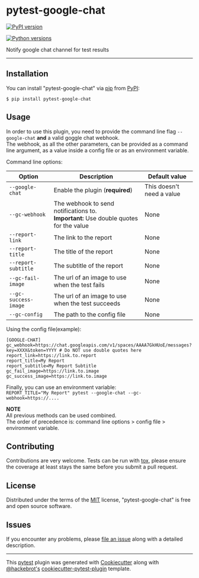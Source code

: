 pytest-google-chat
==================

[![PyPI version](https://img.shields.io/pypi/v/pytest-google-chat.svg)](https://pypi.org/project/pytest-google-chat)

[![Python versions](https://img.shields.io/pypi/pyversions/pytest-google-chat.svg)](https://pypi.org/project/pytest-google-chat)


Notify google chat channel for test results

------------------------------------------------------------------------


Installation
------------

You can install \"pytest-google-chat\" via
[pip](https://pypi.org/project/pip/) from
[PyPI](https://pypi.org/project):

    $ pip install pytest-google-chat

Usage
-----

In order to use this plugin, you need to provide the command line flag `--google-chat` **and** a valid goggle chat webhook.  
The webhook, as all the other parameters, can be provided as a command line argument, as a value inside a config file or as an environment variable.  

Command line options:

| Option          | Description                                                                               | Default value             |
|-----------------|-------------------------------------------------------------------------------------------|---------------------------|
| `--google-chat` | Enable the plugin (**required**)                                                          | This doesn't need a value |
| `--gc-webhook`  | The webhook to send notifications to. <br/>**Important:** Use double quotes for the value | None |
| `--report-link` | The link to the report                                                                    | None |
| `--report-title`| The title of the report                                                                   | None |
| `--report-subtitle` | The subtitle of the report                                                                | None |
| `--gc-fail-image` | The url of an image to use when the test fails                                            | None |
| `--gc-success-image` | The url of an image to use when the test succeeds                                         | None |
| `--gc-config`   | The path to the config file                                                               | None |

Using the config file(example):
```editorconfig
[GOOGLE-CHAT]
gc_webhook=https://chat.googleapis.com/v1/spaces/AAAA7GkHUoE/messages?key=XXXX&token=YYYY # Do NOT use double quotes here
report_link=https://link.to.report
report_title=My Report
report_subtitle=My Report Subtitle
gc_fail_image=https://link.to.image
gc_success_image=https://link.to.image
```

Finally, you can use an environment variable:  
`REPORT_TITLE="My Report" pytest --google-chat --gc-webhook=https://....`

**NOTE**  
All previous methods can be used combined.  
The order of precedence is: command line options > config file > environment variable.

Contributing
------------

Contributions are very welcome. Tests can be run with
[tox](https://tox.readthedocs.io/en/latest/), please ensure the coverage
at least stays the same before you submit a pull request.

License
-------

Distributed under the terms of the
[MIT](http://opensource.org/licenses/MIT) license,
"pytest-google-chat" is free and open source software.

Issues
------

If you encounter any problems, please [file an
issue](https://github.com/geokats7/pytest-google-chat/issues) along with
a detailed description.

---
This [pytest](https://github.com/pytest-dev/pytest) plugin was generated
with [Cookiecutter](https://github.com/audreyr/cookiecutter) along with
[\@hackebrot\'s](https://github.com/hackebrot)
[cookiecutter-pytest-plugin](https://github.com/pytest-dev/cookiecutter-pytest-plugin)
template.
